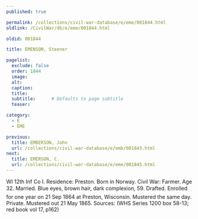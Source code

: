 ```yaml
---
published: true

permalink: /collections/civil-war-database/e/eme/001844.html
oldlink: /CivilWar/db/e/eme/001844.html

oldid: 001844

title: EMENSON, Steener

pagelist:
  exclude: false
  order: 1844
  image: 
  alt:
  caption:
  title:
  subtitle:      # Defaults to page subtitle
  teaser:

category: 
  - E 
  - EME

previous:
  title: EMBERSON, John
  url: /collections/civil-war-database/e/emb/001843.html  
next:
  title: EMERSON, C.
  url: /collections/civil-war-database/e/eme/001845.html   
---
```

WI 12th Inf Co I. Residence: Preston. Born in Norway. Civil War: Farmer. Age 32. Married. Blue eyes, brown hair, dark complexion, 5&#146;9&#148;. Drafted. Enrolled for one year on 21 Sep 1864 at Preston, Wisconsin. Mustered the same day. Private. Mustered out 21 May 1865. Sources: (WHS Series 1200 box 58-13; red book vol 17, p162)